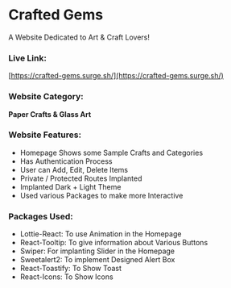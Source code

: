 # Crafted Gems

A Website Dedicated to Art & Craft Lovers!

### Live Link:

[https://crafted-gems.surge.sh/](https://crafted-gems.surge.sh/)

### Website Category:

**Paper Crafts & Glass Art**

### Website Features:

- Homepage Shows some Sample Crafts and Categories
- Has Authentication Process
- User can Add, Edit, Delete Items
- Private / Protected Routes Implanted
- Implanted Dark + Light Theme
- Used various Packages to make more Interactive

### Packages Used:

- Lottie-React: To use Animation in the Homepage
- React-Tooltip: To give information about Various Buttons
- Swiper: For implanting Slider in the Homepage
- Sweetalert2: To implement Designed Alert Box
- React-Toastify: To Show Toast
- React-Icons: To Show Icons
